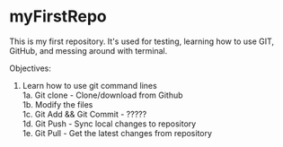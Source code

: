 # myFirstRepo
This is my first repository. It's used for testing, learning how to use GIT, GitHub, and messing around with terminal.


Objectives:
1. Learn how to use git command lines <br />
    1a. Git clone - Clone/download from Github <br />
    1b. Modify the files <br />
    1c. Git Add   &&  Git Commit - ????? <br />
    1d. Git Push - Sync local changes to repository <br />
    1e. Git Pull - Get the latest changes from repository

